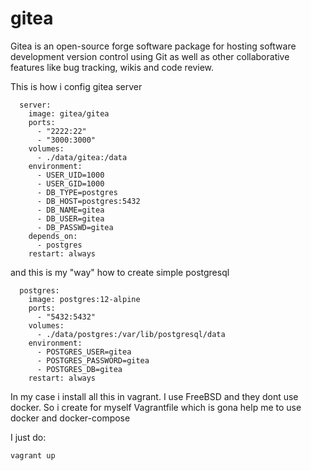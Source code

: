 gitea
=====

Gitea is an open-source forge software package for hosting software
development version control using Git as well as other collaborative
features like bug tracking, wikis and code review.

This is how i config gitea server

```
  server:
    image: gitea/gitea
    ports:
      - "2222:22"
      - "3000:3000"
    volumes:
      - ./data/gitea:/data
    environment:
      - USER_UID=1000
      - USER_GID=1000
      - DB_TYPE=postgres
      - DB_HOST=postgres:5432
      - DB_NAME=gitea
      - DB_USER=gitea
      - DB_PASSWD=gitea
    depends_on:
      - postgres
    restart: always
```

and this is my "way" how to create simple postgresql

```
  postgres:
    image: postgres:12-alpine
    ports:
      - "5432:5432"
    volumes:
      - ./data/postgres:/var/lib/postgresql/data
    environment:
      - POSTGRES_USER=gitea
      - POSTGRES_PASSWORD=gitea
      - POSTGRES_DB=gitea
    restart: always
```

In my case i install all this in vagrant. I use FreeBSD and they dont use docker. So i create for myself Vagrantfile
which is gona help me to use docker and docker-compose

I just do:

```
vagrant up
```

